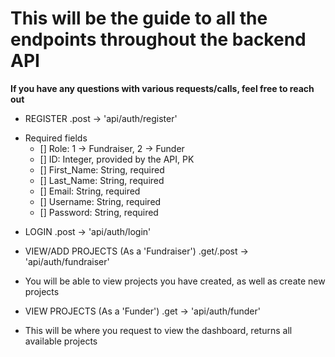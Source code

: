 # This will be the guide to all the endpoints throughout the backend API

**If you have any questions with various requests/calls, feel free to reach out** 

- REGISTER
.post -> 'api/auth/register'
* Required fields
    - [] Role: 1 -> Fundraiser, 2 -> Funder
    - [] ID: Integer, provided by the API, PK
    - [] First_Name: String, required
    - [] Last_Name: String, required
    - [] Email: String, required
    - [] Username: String, required
    - [] Password: String, required
    
- LOGIN
.post -> 'api/auth/login'

- VIEW/ADD PROJECTS (As a 'Fundraiser')
.get/.post -> 'api/auth/fundraiser'
* You will be able to view projects you have created, as well as create new projects

- VIEW PROJECTS (As a 'Funder')
.get -> 'api/auth/funder'
* This will be where you request to view the dashboard, returns all available projects
